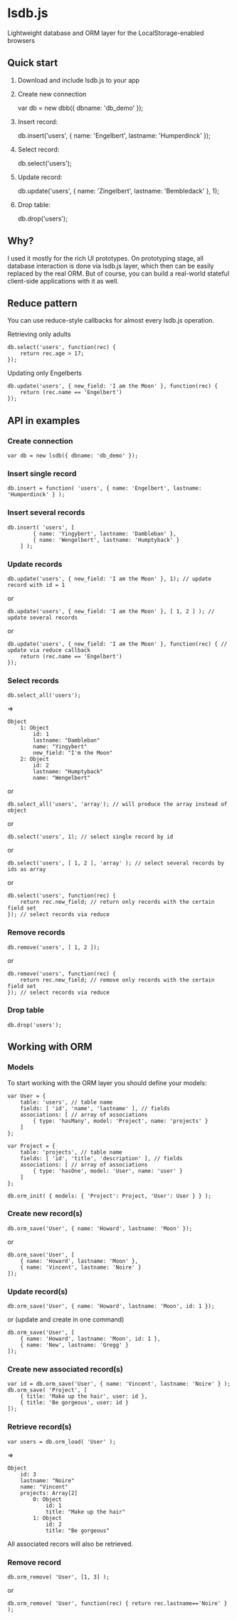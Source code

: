 
# lsdb.js
Lightweight database and ORM layer for the LocalStorage-enabled browsers

## Quick start

1. Download and include lsdb.js to your app

    <script type="text/javascript" src="[yourpath]lsdb.js"></script>

2. Create new connection

    var db = new dbb({ dbname: 'db_demo' });

3. Insert record:

    db.insert('users', { name: 'Engelbert', lastname: 'Humperdinck' });

4. Select record:

    db.select('users'); 

5. Update record:

    db.update('users', { name: 'Zingelbert', lastname: 'Bembledack' }, 1); 

6. Drop table:

    db.drop('users'); 

## Why?

I used it mostly for the rich UI prototypes. On prototyping stage, all database interaction is done via 
lsdb.js layer, which then can be easily replaced by the real ORM. But of course, you can build a real-world
stateful client-side applications with it as well.

## Reduce pattern

You can use reduce-style callbacks for almost every lsdb.js operation.

Retrieving only adults

    db.select('users', function(rec) {
        return rec.age > 17; 
    }); 

Updating only Engelberts

    db.update('users', { new_field: 'I am the Moon' }, function(rec) { 
        return (rec.name == 'Engelbert')
    });

## API in examples

### Create connection                                  

    var db = new lsdb({ dbname: 'db_demo' }); 

### Insert single record

    db.insert = function( 'users', { name: 'Engelbert', lastname: 'Humperdinck' } );

### Insert several records

    db.insert( 'users', [
            { name: 'Yingybert', lastname: 'Dambleban' },  
            { name: 'Wengelbert', lastname: 'Humptyback' } 
        ] );

### Update records

    db.update('users', { new_field: 'I am the Moon' }, 1); // update record with id = 1

or

    db.update('users', { new_field: 'I am the Moon' }, [ 1, 2 ] ); // update several records 

or

    db.update('users', { new_field: 'I am the Moon' }, function(rec) { // update via reduce callback
        return (rec.name == 'Engelbert')
    });

### Select records

    db.select_all('users');

=>

    Object
        1: Object
            id: 1
            lastname: "Dambleban"
            name: "Yingybert"
            new_field: "I'm the Moon"
        2: Object
            id: 2
            lastname: "Humptyback"
            name: "Wengelbert"

or

    db.select_all('users', 'array'); // will produce the array instead of object

or

    db.select('users', 1); // select single record by id

or

    db.select('users', [ 1, 2 ], 'array' ); // select several records by ids as array

or

    db.select('users', function(rec) {
        return rec.new_field; // return only records with the certain field set
    }); // select records via reduce

### Remove records 

    db.remove('users', [ 1, 2 ]);

or

    db.remove('users', function(rec) {
        return rec.new_field; // remove only records with the certain field set
    }); // select records via reduce

### Drop table 

    db.drop('users');

## Working with ORM 

### Models

To start working with the ORM layer you should define your models: 

    var User = {
        table: 'users', // table name
        fields: [ 'id', 'name', 'lastname' ], // fields
        associations: [ // array of associations
            { type: 'hasMany', model: 'Project', name: 'projects' }
        ]
    };

    var Project = {
        table: 'projects', // table name
        fields: [ 'id', 'title', 'description' ], // fields
        associations: [ // array of associations
            { type: 'hasOne', model: 'User', name: 'user' }
        ]
    };

    db.orm_init( { models: { 'Project': Project, 'User': User } } ); 

### Create new record(s)

    db.orm_save('User', { name: 'Howard', lastname: 'Moon' });

or 

    db.orm_save('User', [ 
        { name: 'Howard', lastname: 'Moon' },
        { name: 'Vincent', lastname: 'Noire' }
    ]);

### Update record(s)

    db.orm_save('User', { name: 'Howard', lastname: 'Moon', id: 1 });

or (update and create in one command)

    db.orm_save('User', [ 
        { name: 'Howard', lastname: 'Moon', id: 1 },  
        { name: 'New', lastname: 'Gregg' } 
    ]);


### Create new associated record(s)

    var id = db.orm_save('User', { name: 'Vincent', lastname: 'Noire' } );
    db.orm_save( 'Project', [ 
        { title: 'Make up the hair', user: id },
        { title: 'Be gorgeous', user: id } 
    ]);

### Retrieve record(s)

    var users = db.orm_load( 'User' );

=>

    Object
        id: 3
        lastname: "Noire"
        name: "Vincent"
        projects: Array[2]
            0: Object
                id: 1
                title: "Make up the hair"
            1: Object
                id: 2
                title: "Be gorgeous"

All associated recors will also be retrieved. 

### Remove record

    db.orm_remove( 'User', [1, 3] );

or

    db.orm_remove( 'User', function(rec) { return rec.lastname=='Noire' } );
